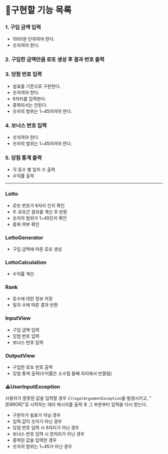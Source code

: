 # 📜구현할 기능 목록

### 1. 구입 금액 입력
* 1000원 단위여야 한다.
* 숫자여야 한다.

### 2. 구입한 금액만큼 로또 생성 후 결과 번호 출력

### 3. 당첨 번호 입력
* 쉼표를 기준으로 구분한다.
* 숫자여야 한다.
* 6자리를 입력한다.
* 중복되서는 안된다.
* 숫자의 범위는 1~45이어야 한다.

### 4. 보너스 번호 입력
* 숫자여야 한다.
* 숫자의 범위는 1~45이어야 한다.

### 5. 당첨 통계 출력
* 각 등수 별 일치 수 출력
* 수익률 출력

---

### Lotto
* 로또 번호가 6자리 인지 확인
* 두 로또간 결과를 계산 후 반환
* 숫자의 범위가 1~45인지 확인
* 중복 여부 확인

### LottoGenerator
* 구입 금액에 따른 로또 생성


### LottoCalculation
* 수익률 계산


### Rank
* 등수에 대한 정보 저장
* 일치 수에 따른 결과 반환


### InputView
* 구입 금액 입력
* 당첨 번호 입력
* 보너스 번호 입력


### OutputView
* 구입한 로또 번호 출력
* 당첨 통계 출력(수익률은 소수점 둘째 자리에서 반올림)


### ⚠️UserInputException
사용자가 잘못된 값을 입력할 경우 `IllegalArgumentException`를 발생시키고, "[ERROR]"로 시작하는 에러 메시지를 출력 후 그 부분부터 입력을 다시 받는다.

* 구분자가 쉼표가 아닐 경우
* 입력 값이 숫자가 아닌 경우
* 당첨 번호 입력 시 6자리가 아닌 경우
* 보너스 번호 입력 시 한자리가 아닌 경우
* 중복된 값을 입력한 경우
* 숫자의 범위는 1~45가 아닌 경우